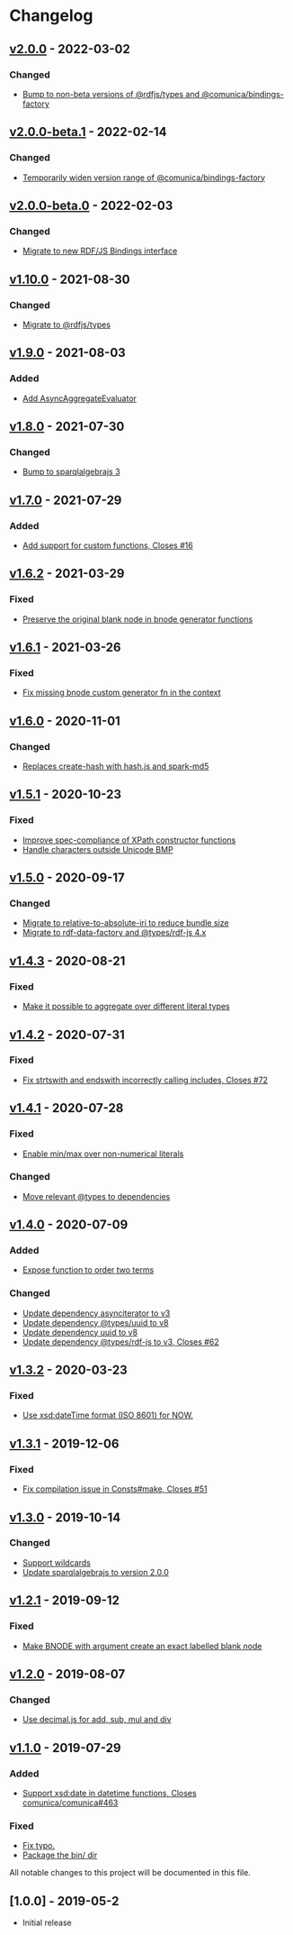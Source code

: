 # Changelog

<a name="v2.0.0"></a>
## [v2.0.0](https://github.com/comunica/sparqlee/compare/v2.0.0-beta.1...v2.0.0) - 2022-03-02

### Changed
* [Bump to non-beta versions of @rdfjs/types and @comunica/bindings-factory](https://github.com/comunica/sparqlee/commit/d81a0ea9eba0cab95b3bb462c300c55a44f8fe07)

<a name="v2.0.0-beta.1"></a>
## [v2.0.0-beta.1](https://github.com/comunica/sparqlee/compare/v1.10.0...v2.0.0-beta.1) - 2022-02-14

### Changed
* [Temporarily widen version range of @comunica/bindings-factory](https://github.com/comunica/sparqlee/commit/fc6508638bc1b25b43bb6f0b29a2a75316c30f9a)

<a name="v2.0.0-beta.0"></a>
## [v2.0.0-beta.0](https://github.com/comunica/sparqlee/compare/v1.10.0...v2.0.0-beta.0) - 2022-02-03

### Changed
* [Migrate to new RDF/JS Bindings interface](https://github.com/comunica/sparqlee/commit/eda1d4cb2bb7c0a0491df6f646f325f6bb19d5cd)

<a name="v1.10.0"></a>
## [v1.10.0](https://github.com/comunica/sparqlee/compare/v1.9.0...v1.10.0) - 2021-08-30

### Changed
* [Migrate to @rdfjs/types](https://github.com/comunica/sparqlee/commit/0170205f6a06c4125138a6730f0ca736f65e874e)

<a name="v1.9.0"></a>
## [v1.9.0](https://github.com/comunica/sparqlee/compare/v1.8.0...v1.9.0) - 2021-08-03

### Added
* [Add AsyncAggregateEvaluator](https://github.com/comunica/sparqlee/commit/67e324f886d0b20b5b9dd7f0a2e2368720d7c9be)

<a name="v1.8.0"></a>
## [v1.8.0](https://github.com/comunica/sparqlee/compare/v1.7.0...v1.8.0) - 2021-07-30

### Changed
* [Bump to sparqlalgebrajs 3](https://github.com/comunica/sparqlee/commit/4e78fbcda8a0ed89b631c27b1a7d007a25dfa4da)

<a name="v1.7.0"></a>
## [v1.7.0](https://github.com/comunica/sparqlee/compare/v1.6.2...v1.7.0) - 2021-07-29

### Added
* [Add support for custom functions, Closes #16](https://github.com/comunica/sparqlee/commit/6c609b165e48bb190042b1fdbaf019e2c78d59f5)

<a name="v1.6.2"></a>
## [v1.6.2](https://github.com/comunica/sparqlee/compare/v1.6.1...v1.6.2) - 2021-03-29

### Fixed
* [Preserve the original blank node in bnode generator functions](https://github.com/comunica/sparqlee/commit/c843192619217bdfd9a23be836d4941a212d3d04)

<a name="v1.6.1"></a>
## [v1.6.1](https://github.com/comunica/sparqlee/compare/v1.6.0...v1.6.1) - 2021-03-26

### Fixed
* [Fix missing bnode custom generator fn in the context](https://github.com/comunica/sparqlee/commit/40150452a57304a71d175766e6d4f7064b1ed059)

<a name="v1.6.0"></a>
## [v1.6.0](https://github.com/comunica/sparqlee/compare/v1.5.1...v1.6.0) - 2020-11-01

### Changed
* [Replaces create-hash with hash.js and spark-md5](https://github.com/comunica/sparqlee/commit/526daf838a272f0ffa6e121ddd8ba9c67855af08)

<a name="v1.5.1"></a>
## [v1.5.1](https://github.com/comunica/sparqlee/compare/v1.5.0...v1.5.1) - 2020-10-23

### Fixed
* [Improve spec-compliance of XPath constructor functions](https://github.com/comunica/sparqlee/commit/59d9b5c0f2d992c1d1a8348afce8775939d1cff3)
* [Handle characters outside Unicode BMP](https://github.com/comunica/sparqlee/commit/4b873834a38c35329495d142eaf1c59f56fc0038)

<a name="v1.5.0"></a>
## [v1.5.0](https://github.com/comunica/sparqlee/compare/v1.4.3...v1.5.0) - 2020-09-17

### Changed
* [Migrate to relative-to-absolute-iri to reduce bundle size](https://github.com/comunica/sparqlee/commit/979c3be15f9691b7fbf44242ecab2685d79783df)
* [Migrate to rdf-data-factory and @types/rdf-js 4.x](https://github.com/comunica/sparqlee/commit/907d7fcda82f1017d9ae4b517acb38037d1feba3)

<a name="v1.4.3"></a>
## [v1.4.3](https://github.com/comunica/sparqlee/compare/v1.4.2...v1.4.3) - 2020-08-21

### Fixed
* [Make it possible to aggregate over different literal types](https://github.com/comunica/sparqlee/commit/12d5436eaa770000dac6897a4029c351eb45f437)

<a name="v1.4.2"></a>
## [v1.4.2](https://github.com/comunica/sparqlee/compare/v1.4.1...v1.4.2) - 2020-07-31

### Fixed
* [Fix strtswith and endswith incorrectly calling includes, Closes #72](https://github.com/comunica/sparqlee/commit/b558c446bc526430d3fb378f17cfbc4cb6d7254d)

<a name="v1.4.1"></a>
## [v1.4.1](https://github.com/comunica/sparqlee/compare/v1.4.0...v1.4.1) - 2020-07-28

### Fixed
* [Enable min/max over non-numerical literals](https://github.com/comunica/sparqlee/commit/c6a5a9373619e132bfb72b94aa7bb1f1443bbeac)

### Changed
* [Move relevant @types to dependencies](https://github.com/comunica/sparqlee/commit/f80f1b69a36b9ecbac6422ba36c6ff2c74b0b595)

<a name="v1.4.0"></a>
## [v1.4.0](https://github.com/comunica/sparqlee/compare/v1.3.2...v1.4.0) - 2020-07-09

### Added
* [Expose function to order two terms](https://github.com/comunica/sparqlee/commit/073c5c22c7f8b8d884c6b8f1d8477ff08878603b)

### Changed
* [Update dependency asynciterator to v3](https://github.com/comunica/sparqlee/commit/3c40febcae0dda5d308b860cd2e66e2c23ad1c02)
* [Update dependency @types/uuid to v8](https://github.com/comunica/sparqlee/commit/7b19adfa2cbca37b0013463d09f2badec2365690)
* [Update dependency uuid to v8](https://github.com/comunica/sparqlee/commit/b28a74160e0010233f7dac0deb5ec8eff2c78bd1)
* [Update dependency @types/rdf-js to v3, Closes #62](https://github.com/comunica/sparqlee/commit/cfde56a35ea8eb57a9e462503a7b2582fcf60240)

<a name="v1.3.2"></a>
## [v1.3.2](https://github.com/comunica/sparqlee/compare/v1.3.1...v1.3.2) - 2020-03-23

### Fixed
* [Use xsd:dateTime format (ISO 8601) for NOW.](https://github.com/comunica/sparqlee/commit/7cbf7ffe429771fa101368687a775a6c8136c1b6)

<a name="v1.3.1"></a>
## [v1.3.1](https://github.com/comunica/sparqlee/compare/v1.3.0...v1.3.1) - 2019-12-06

### Fixed
* [Fix compilation issue in Consts#make, Closes #51](https://github.com/comunica/sparqlee/commit/823f17ef06d17123a7f929a4e92a62ac12bbda17)

<a name="v1.3.0"></a>
## [v1.3.0](https://github.com/comunica/sparqlee/compare/v1.2.1...v1.3.0) - 2019-10-14

### Changed
* [Support wildcards](https://github.com/comunica/sparqlee/commit/f1bc3c2ea6e9bcf896e33143b74d198be251d8c3)
* [Update sparqlalgebrajs to version 2.0.0](https://github.com/comunica/sparqlee/commit/1c33ea4202b719615b907f45cecd0aafa2bd51e8)

<a name="v1.2.1"></a>
## [v1.2.1](https://github.com/comunica/sparqlee/compare/v1.2.0...v1.2.1) - 2019-09-12

### Fixed
* [Make BNODE with argument create an exact labelled blank node](https://github.com/comunica/sparqlee/commit/64eeab767c926052538a572c1878b5e1a9fa4e7f)

<a name="v1.2.0"></a>
## [v1.2.0](https://github.com/comunica/sparqlee/compare/v1.1.0...v1.2.0) - 2019-08-07

### Changed
* [Use decimal.js for add, sub, mul and div](https://github.com/comunica/sparqlee/commit/1b70578e5a9425f39e9d6432ee6a6ea740dc81ce)

<a name="v1.1.0"></a>
## [v1.1.0](https://github.com/comunica/sparqlee/compare/v1.0.0...v1.1.0) - 2019-07-29

### Added
* [Support xsd:date in datetime functions, Closes comunica/comunica#463](https://github.com/comunica/sparqlee/commit/a282f6406efd9380ec5bf2e3a95204d82d6738fc)

### Fixed
* [Fix typo.](https://github.com/comunica/sparqlee/commit/6cefc786a10080d65b171babc95ac06bab87a05e)
* [Package the bin/ dir](https://github.com/comunica/sparqlee/commit/e401eba5c92c3535a226f9d5dc29328a634d895f)

All notable changes to this project will be documented in this file.

<a name="1.0.0"></a>
## [1.0.0] - 2019-05-2

* Initial release

